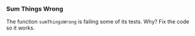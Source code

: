 ### Sum Things Wrong

The function `sumThingsWrong` is failing some of its tests. Why? Fix the code so
it works.
